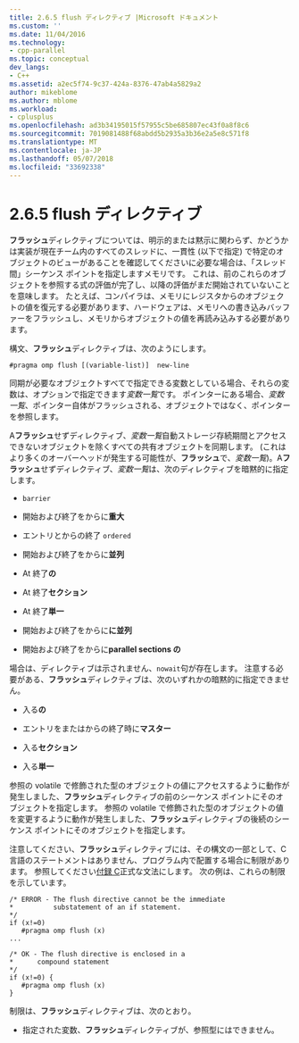 ```yaml
---
title: 2.6.5 flush ディレクティブ |Microsoft ドキュメント
ms.custom: ''
ms.date: 11/04/2016
ms.technology:
- cpp-parallel
ms.topic: conceptual
dev_langs:
- C++
ms.assetid: a2ec5f74-9c37-424a-8376-47ab4a5829a2
author: mikeblome
ms.author: mblome
ms.workload:
- cplusplus
ms.openlocfilehash: ad3b34195015f57955c5be685807ec43f0a8f8c6
ms.sourcegitcommit: 7019081488f68abdd5b2935a3b36e2a5e8c571f8
ms.translationtype: MT
ms.contentlocale: ja-JP
ms.lasthandoff: 05/07/2018
ms.locfileid: "33692338"
---
```

# <a name="265-flush-directive"></a>2.6.5 flush ディレクティブ
**フラッシュ**ディレクティブについては、明示的または黙示に関わらず、かどうかは実装が現在チーム内のすべてのスレッドに、一貫性 (以下で指定) で特定のオブジェクトのビューがあることを確認してくださいに必要な場合は、「スレッド間」シーケンス ポイントを指定しますメモリです。 これは、前のこれらのオブジェクトを参照する式の評価が完了し、以降の評価がまだ開始されていないことを意味します。 たとえば、コンパイラは、メモリにレジスタからのオブジェクトの値を復元する必要があります、ハードウェアは、メモリへの書き込みバッファーをフラッシュし、メモリからオブジェクトの値を再読み込みする必要があります。  
  
 構文、**フラッシュ**ディレクティブは、次のようにします。  
  
```  
#pragma omp flush [(variable-list)]  new-line  
```  
  
 同期が必要なオブジェクトすべてで指定できる変数としている場合、それらの変数は、オプションで指定できます*変数一覧*です。 ポインターにある場合、*変数一覧*、ポインター自体がフラッシュされる、オブジェクトではなく、ポインターを参照します。  
  
 A**フラッシュ**せずディレクティブ、*変数一覧*自動ストレージ存続期間とアクセスできないオブジェクトを除くすべての共有オブジェクトを同期します。 (これはより多くのオーバーヘッドが発生する可能性が、**フラッシュ**で、*変数一覧*)。A**フラッシュ**せずディレクティブ、*変数一覧*は、次のディレクティブを暗黙的に指定します。  
  
-   `barrier`  
  
-   開始および終了をからに**重大**  
  
-   エントリとからの終了 `ordered`  
  
-   開始および終了をからに**並列**  
  
-   At 終了**の**  
  
-   At 終了**セクション**  
  
-   At 終了**単一**  
  
-   開始および終了をからに**に並列**  
  
-   開始および終了をからに**parallel sections の**  
  
 場合は、ディレクティブは示されません、`nowait`句が存在します。 注意する必要がある、**フラッシュ**ディレクティブは、次のいずれかの暗黙的に指定できません。  
  
-   入る**の**  
  
-   エントリをまたはからの終了時に**マスター**  
  
-   入る**セクション**  
  
-   入る**単一**  
  
 参照の volatile で修飾された型のオブジェクトの値にアクセスするように動作が発生しました、**フラッシュ**ディレクティブの前のシーケンス ポイントにそのオブジェクトを指定します。 参照の volatile で修飾された型のオブジェクトの値を変更するように動作が発生しました、**フラッシュ**ディレクティブの後続のシーケンス ポイントにそのオブジェクトを指定します。  
  
 注意してください、**フラッシュ**ディレクティブには、その構文の一部として、C 言語のステートメントはありません、プログラム内で配置する場合に制限があります。 参照してください[付録 C](../../parallel/openmp/c-openmp-c-and-cpp-grammar.md)正式な文法にします。 次の例は、これらの制限を示しています。  
  
```  
/* ERROR - The flush directive cannot be the immediate  
*          substatement of an if statement.  
*/  
if (x!=0)  
   #pragma omp flush (x)  
...  
  
/* OK - The flush directive is enclosed in a  
*      compound statement  
*/  
if (x!=0) {  
   #pragma omp flush (x)  
}  
```  
  
 制限は、**フラッシュ**ディレクティブは、次のとおり。  
  
-   指定された変数、**フラッシュ**ディレクティブが、参照型にはできません。